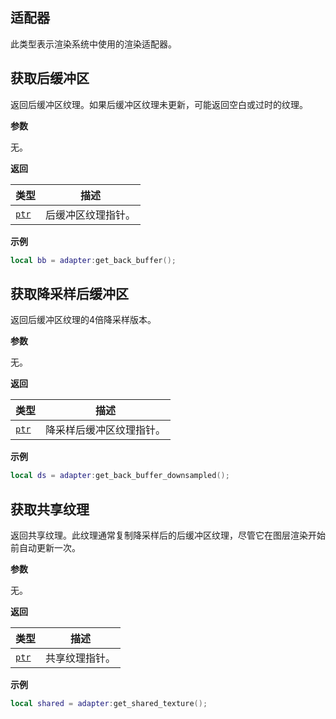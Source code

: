 ## 适配器

此类型表示渲染系统中使用的渲染适配器。

## 获取后缓冲区

返回后缓冲区纹理。如果后缓冲区纹理未更新，可能返回空白或过时的纹理。

**参数**

无。

**返回**

| 类型 | 描述 |
| ---- | ----------- |
| [`ptr`](/api/common-types/ptr "此类型是一个字面指针。") | 后缓冲区纹理指针。 |

**示例**

```lua
local bb = adapter:get_back_buffer();
```

## 获取降采样后缓冲区

返回后缓冲区纹理的4倍降采样版本。

**参数**

无。

**返回**

| 类型 | 描述 |
| ---- | ----------- |
| [`ptr`](/api/common-types/ptr "此类型是一个字面指针。") | 降采样后缓冲区纹理指针。 |

**示例**

```lua
local ds = adapter:get_back_buffer_downsampled();
```

## 获取共享纹理

返回共享纹理。此纹理通常复制降采样后的后缓冲区纹理，尽管它在图层渲染开始前自动更新一次。

**参数**

无。

**返回**

| 类型 | 描述 |
| ---- | ----------- |
| [`ptr`](/api/common-types/ptr "此类型是一个字面指针。") | 共享纹理指针。 |

**示例**

```lua
local shared = adapter:get_shared_texture();
```